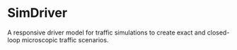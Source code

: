 # SimDriver
A responsive driver model for traffic simulations to create exact and closed-loop microscopic traffic scenarios.
